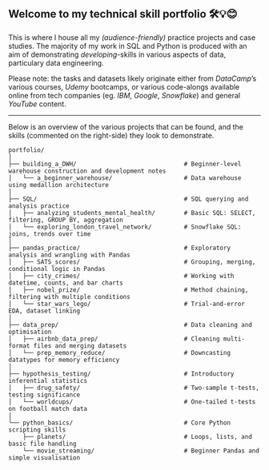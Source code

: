 ## Welcome to my technical skill portfolio 🛠️💡😊

This is where I house all my _(audience-friendly)_ practice projects and case studies. 
The majority of my work in SQL and Python is produced with an aim of demonstrating _developing_-skills in various aspects of data, particulary data engineering.

Please note: the tasks and datasets likely originate either from _DataCamp_’s various courses, _Udemy_ bootcamps, or various code-alongs available online from tech companies (eg. _IBM_, _Google_, _Snowflake_) and general _YouTube_ content.

---

Below is an overview of the various projects that can be found, and the skills (commented on the right-side) they look to demonstrate. 

```
portfolio/
│
├── building_a_DWH/                              # Beginner-level warehouse construction and development notes
│   └── a_beginner_warehouse/                    # Data warehouse using medallion architecture
│
├── SQL/                                         # SQL querying and analysis practice
│   ├── analyzing_students_mental_health/        # Basic SQL: SELECT, filtering, GROUP BY, aggregation
│   └── exploring_london_travel_network/         # Snowflake SQL: joins, trends over time
│
├── pandas_practice/                             # Exploratory analysis and wrangling with Pandas
│   ├── SATS_scores/                             # Grouping, merging, conditional logic in Pandas
│   ├── city_crimes/                             # Working with datetime, counts, and bar charts
│   ├── nobel_prize/                             # Method chaining, filtering with multiple conditions
│   └── star_wars_lego/                          # Trial-and-error EDA, dataset linking
│
├── data_prep/                                   # Data cleaning and optimisation
│   ├── airbnb_data_prep/                        # Cleaning multi-format files and merging datasets
│   └── prep_memory_reduce/                      # Downcasting datatypes for memory efficiency
│
├── hypothesis_testing/                          # Introductory inferential statistics
│   ├── drug_safety/                             # Two-sample t-tests, testing significance
│   └── worldcups/                               # One-tailed t-tests on football match data
│
└── python_basics/                               # Core Python scripting skills
    ├── planets/                                 # Loops, lists, and basic file handling
    └── movie_streaming/                         # Beginner Pandas and simple visualisation

```
